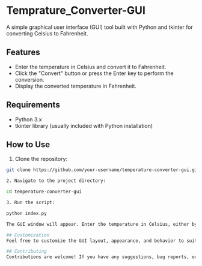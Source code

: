 # Temprature_Converter-GUI


A simple graphical user interface (GUI) tool built with Python and tkinter for converting Celsius to Fahrenheit.

## Features

- Enter the temperature in Celsius and convert it to Fahrenheit.
- Click the "Convert" button or press the Enter key to perform the conversion.
- Display the converted temperature in Fahrenheit.

## Requirements

- Python 3.x
- tkinter library (usually included with Python installation)

## How to Use

1. Clone the repository:

```bash
git clone https://github.com/your-username/temperature-converter-gui.git

2. Navigate to the project directory:

cd temperature-converter-gui

3. Run the script:

python index.py

The GUI window will appear. Enter the temperature in Celsius, either by typing it or using the arrow keys. Press the "Convert" button or press the Enter key to perform the conversion. The converted temperature in Fahrenheit will be displayed.

## Customization
Feel free to customize the GUI layout, appearance, and behavior to suit your needs. You can modify the font, colors, window size, and other aspects of the GUI by editing the converter.py file.

## Contributing
Contributions are welcome! If you have any suggestions, bug reports, or improvements, please open an issue or submit a pull request.


